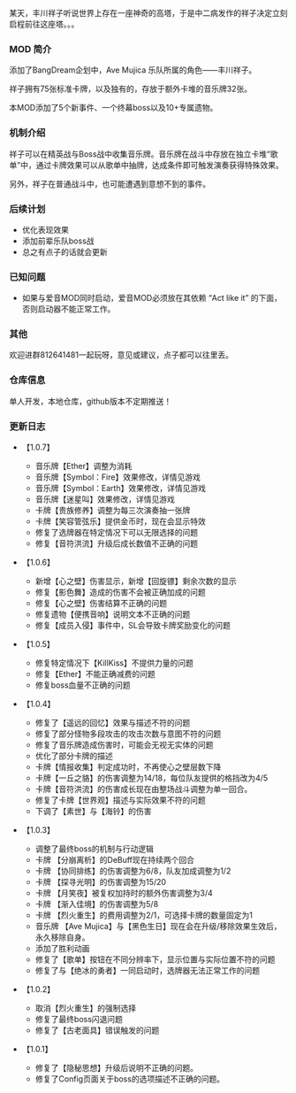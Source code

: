 某天，丰川祥子听说世界上存在一座神奇的高塔，于是中二病发作的祥子决定立刻启程前往这座塔。。。


### MOD 简介

添加了BangDream企划中，Ave Mujica 乐队所属的角色——丰川祥子。

祥子拥有75张标准卡牌，以及独有的，存放于额外卡堆的音乐牌32张。

本MOD添加了5个新事件、一个终幕boss以及10+专属遗物。

### 机制介绍

祥子可以在精英战与Boss战中收集音乐牌。音乐牌在战斗中存放在独立卡堆“歌单”中，通过卡牌效果可以从歌单中抽牌，达成条件即可触发演奏获得特殊效果。

另外，祥子在普通战斗中，也可能遭遇到意想不到的事件。

### 后续计划

- 优化表现效果
- 添加前辈乐队boss战
- 总之有点子的话就会更新

### 已知问题

- 如果与爱音MOD同时启动，爱音MOD必须放在其依赖 “Act like it” 的下面，否则启动器不能正常工作。

### 其他

欢迎进群812641481一起玩呀，意见或建议，点子都可以往里丢。

### 仓库信息

单人开发，本地仓库，github版本不定期推送！

### 更新日志

- 【1.0.7】
  - 音乐牌【Ether】调整为消耗
  - 音乐牌【Symbol：Fire】效果修改，详情见游戏
  - 音乐牌【Symbol：Earth】效果修改，详情见游戏
  - 音乐牌【迷星叫】效果修改，详情见游戏
  - 卡牌【贵族修养】调整为每三次演奏抽一张牌
  - 卡牌【笑容管弦乐】提供金币时，现在会显示特效
  - 修复了选牌器在特定情况下可以无限选择的问题
  - 修复【音符洪流】升级后成长数值不正确的问题

- 【1.0.6】
  - 新增【心之壁】伤害显示，新增【回旋镖】剩余次数的显示
  - 修复【影色舞】造成的伤害不会被正确加成的问题
  - 修复【心之壁】伤害结算不正确的问题
  - 修复遗物【便携音响】说明文本不正确的问题
  - 修复【成员入侵】事件中，SL会导致卡牌奖励变化的问题

- 【1.0.5】
  - 修复特定情况下【KillKiss】不提供力量的问题
  - 修复【Ether】不能正确减费的问题
  - 修复boss血量不正确的问题

- 【1.0.4】
  - 修复了【遥远的回忆】效果与描述不符的问题
  - 修复了部分怪物多段攻击的攻击次数与意图不符的问题
  - 修复了音乐牌造成伤害时，可能会无视无实体的问题
  - 优化了部分卡牌的描述
  - 卡牌【情报收集】判定成功时，不再使心之壁层数下降
  - 卡牌【一丘之貉】的伤害调整为14/18，每位队友提供的格挡改为4/5
  - 卡牌【音符洪流】的伤害成长现在由整场战斗调整为单一回合。
  - 修复了卡牌【世界观】描述与实际效果不符的问题
  - 下调了【素世】与【海铃】的伤害

- 【1.0.3】
  - 调整了最终boss的机制与行动逻辑
  - 卡牌 【分崩离析】的DeBuff现在持续两个回合
  - 卡牌 【协同排练】的伤害调整为6/8，队友加成调整为1/2
  - 卡牌 【探寻光明】的伤害调整为15/20
  - 卡牌 【月笑夜】被复权加持时的额外伤害调整为3/4
  - 卡牌 【渐入佳境】的伤害调整为5/8
  - 卡牌 【烈火重生】的费用调整为2/1，可选择卡牌的数量固定为1
  - 音乐牌 【Ave Mujica】与【黑色生日】现在会在升级/移除效果生效后，永久移除自身。
  - 添加了胜利动画
  - 修复了【歌单】按钮在不同分辨率下，显示位置与实际位置不符的问题
  - 修复了与【绝冰的勇者】一同启动时，选牌器无法正常工作的问题

- 【1.0.2】
  - 取消【烈火重生】的强制选择
  - 修复了最终boss闪退问题
  - 修复了【古老面具】错误触发的问题

- 【1.0.1】
  - 修复了【隐秘思想】升级后说明不正确的问题。
  - 修复了Config页面关于boss的选项描述不正确的问题。

